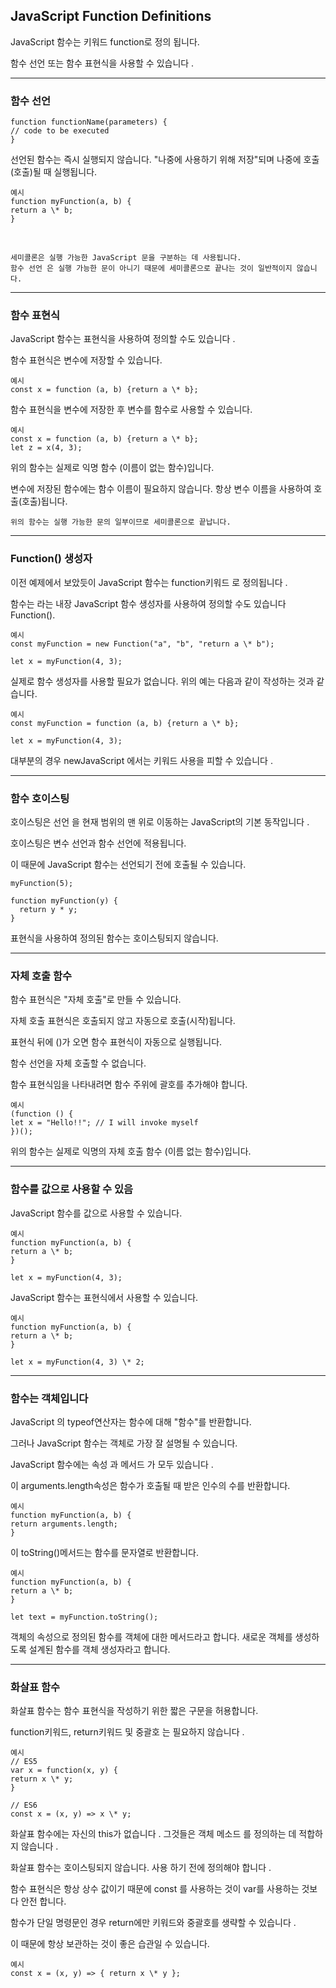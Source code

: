 ## JavaScript Function Definitions

JavaScript 함수는 키워드 function로 정의 됩니다.

함수 선언 또는 함수 표현식을 사용할 수 있습니다 .

---

### 함수 선언

    function functionName(parameters) {
    // code to be executed
    }

선언된 함수는 즉시 실행되지 않습니다. "나중에 사용하기 위해 저장"되며 나중에 호출(호출)될 때 실행됩니다.

    예시
    function myFunction(a, b) {
    return a \* b;
    }

<br />

    세미콜론은 실행 가능한 JavaScript 문을 구분하는 데 사용됩니다.
    함수 선언 은 실행 가능한 문이 아니기 때문에 세미콜론으로 끝나는 것이 일반적이지 않습니다.

---

### 함수 표현식

JavaScript 함수는 표현식을 사용하여 정의할 수도 있습니다 .

함수 표현식은 변수에 저장할 수 있습니다.

    예시
    const x = function (a, b) {return a \* b};

함수 표현식을 변수에 저장한 후 변수를 함수로 사용할 수 있습니다.

    예시
    const x = function (a, b) {return a \* b};
    let z = x(4, 3);

위의 함수는 실제로 익명 함수 (이름이 없는 함수)입니다.

변수에 저장된 함수에는 함수 이름이 필요하지 않습니다. 항상 변수 이름을 사용하여 호출(호출)됩니다.

    위의 함수는 실행 가능한 문의 일부이므로 세미콜론으로 끝납니다.

---

### Function() 생성자

이전 예제에서 보았듯이 JavaScript 함수는 function키워드 로 정의됩니다 .

함수는 라는 내장 JavaScript 함수 생성자를 사용하여 정의할 수도 있습니다 Function().

    예시
    const myFunction = new Function("a", "b", "return a \* b");

    let x = myFunction(4, 3);

실제로 함수 생성자를 사용할 필요가 없습니다. 위의 예는 다음과 같이 작성하는 것과 같습니다.

    예시
    const myFunction = function (a, b) {return a \* b};

    let x = myFunction(4, 3);

대부분의 경우 newJavaScript 에서는 키워드 사용을 피할 수 있습니다 .

---

### 함수 호이스팅

호이스팅은 선언 을 현재 범위의 맨 위로 이동하는 JavaScript의 기본 동작입니다 .

호이스팅은 변수 선언과 함수 선언에 적용됩니다.

이 때문에 JavaScript 함수는 선언되기 전에 호출될 수 있습니다.

    myFunction(5);

    function myFunction(y) {
      return y * y;
    }

표현식을 사용하여 정의된 함수는 호이스팅되지 않습니다.

---

### 자체 호출 함수

함수 표현식은 "자체 호출"로 만들 수 있습니다.

자체 호출 표현식은 호출되지 않고 자동으로 호출(시작)됩니다.

표현식 뒤에 ()가 오면 함수 표현식이 자동으로 실행됩니다.

함수 선언을 자체 호출할 수 없습니다.

함수 표현식임을 나타내려면 함수 주위에 괄호를 추가해야 합니다.

    예시
    (function () {
    let x = "Hello!!"; // I will invoke myself
    })();

위의 함수는 실제로 익명의 자체 호출 함수 (이름 없는 함수)입니다.

---

### 함수를 값으로 사용할 수 있음

JavaScript 함수를 값으로 사용할 수 있습니다.

    예시
    function myFunction(a, b) {
    return a \* b;
    }

    let x = myFunction(4, 3);

JavaScript 함수는 표현식에서 사용할 수 있습니다.

    예시
    function myFunction(a, b) {
    return a \* b;
    }

    let x = myFunction(4, 3) \* 2;

---

### 함수는 객체입니다

JavaScript 의 typeof연산자는 함수에 대해 "함수"를 반환합니다.

그러나 JavaScript 함수는 객체로 가장 잘 설명될 수 있습니다.

JavaScript 함수에는 속성 과 메서드 가 모두 있습니다 .

이 arguments.length속성은 함수가 호출될 때 받은 인수의 수를 반환합니다.

    예시
    function myFunction(a, b) {
    return arguments.length;
    }

이 toString()메서드는 함수를 문자열로 반환합니다.

    예시
    function myFunction(a, b) {
    return a \* b;
    }

    let text = myFunction.toString();

객체의 속성으로 정의된 함수를 객체에 대한 메서드라고 합니다.
새로운 객체를 생성하도록 설계된 함수를 객체 생성자라고 합니다.

---

### 화살표 함수

화살표 함수는 함수 표현식을 작성하기 위한 짧은 구문을 허용합니다.

function키워드, return키워드 및 중괄호 는 필요하지 않습니다 .

    예시
    // ES5
    var x = function(x, y) {
    return x \* y;
    }

    // ES6
    const x = (x, y) => x \* y;

화살표 함수에는 자신의 this가 없습니다 . 그것들은 객체 메소드 를 정의하는 데 적합하지 않습니다 .

화살표 함수는 호이스팅되지 않습니다. 사용 하기 전에 정의해야 합니다 .

함수 표현식은 항상 상수 값이기 때문에 const 를 사용하는 것이 var를 사용하는 것보다 안전 합니다.

함수가 단일 명령문인 경우 return에만 키워드와 중괄호를 생략할 수 있습니다 .

이 때문에 항상 보관하는 것이 좋은 습관일 수 있습니다.

    예시
    const x = (x, y) => { return x \* y };
